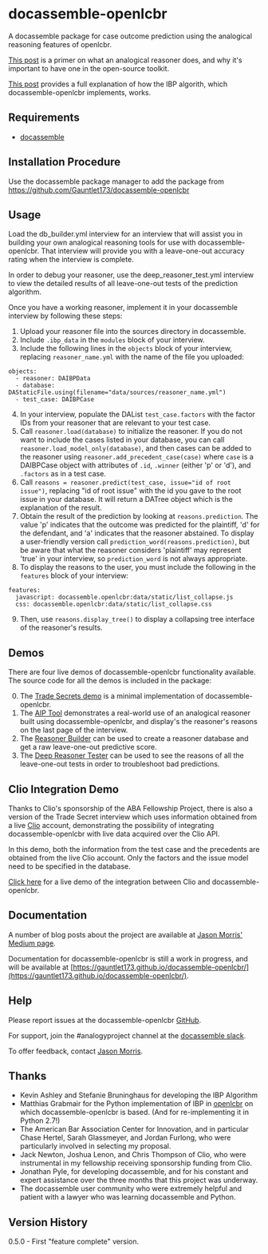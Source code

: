 # docassemble-openlcbr
A docassemble package for case outcome prediction using the analogical reasoning features of openlcbr.

[This post](https://medium.com/@jason_90344/legal-expert-systems-just-got-smarter-e7e12b75e872) is a primer
on what an analogical reasoner does, and why it's important to have one in the open-source toolkit.

[This post](https://medium.com/@jason_90344/automating-case-based-reasoning-by-analogy-a-deep-dive-a1b015f234dd) provides
a full explanation of how the IBP algorith, which docassemble-openlcbr implements, works.

## Requirements
* [docassemble](https://docassemble.org/)
## Installation Procedure
Use the docassemble package manager to add the package from https://github.com/Gauntlet173/docassemble-openlcbr
## Usage
Load the db\_builder.yml interview for an interview that will assist you in building
your own analogical reasoning tools for use with docassemble-openlcbr. That interview
will provide you with a leave-one-out accuracy rating when the interview is complete.

In order to debug your reasoner, use the deep\_reasoner\_test.yml interview to view the
detailed results of all leave-one-out tests of the prediction algorithm.

Once you have a working reasoner, implement it in your docassemble interview by
following these steps:

1. Upload your reasoner file into the sources directory in docassemble.
2. Include `.ibp_data` in the `modules` block of your interview.
3. Include the following lines in the `objects` block of your interview, replacing
   `reasoner_name.yml` with the name of the file you uploaded:
```
objects:
  - reasoner: DAIBPData
  - database: DAStaticFile.using(filename="data/sources/reasoner_name.yml")
  - test_case: DAIBPCase
```
4. In your interview, populate the DAList `test_case.factors` with the factor IDs from your
   reasoner that are relevant to your test case.
5. Call `reasoner.load(database)` to initialize the reasoner. If you do not want to
   include the cases listed in your database, you can call `reasoner.load_model_only(database)`,
   and then cases can be added to the reasoner using `reasoner.add_precedent_case(case)`
   where `case` is a DAIBPCase object with attributes of `.id`, `.winner` (either 'p'
   or 'd'), and `.factors` as in a test case.
6. Call `reasons = reasoner.predict(test_case, issue="id of root issue")`, replacing
   "id of root issue" with the id you gave to the root issue in your database. It will
   return a DATree object which is the explanation of the result.
7. Obtain the result of the prediction by looking at `reasons.prediction`. The value 'p'
   indicates that the outcome was predicted for the plaintiff, 'd' for the defendant,
   and 'a' indicates that the reasoner abstained. To display a user-friendly version
   call `prediction_word(reasons.prediction)`, but be aware that what the reasoner
   considers 'plaintiff' may represent 'true' in your interview, so `prediction_word`
   is not always appropriate.
8. To display the reasons to the user, you must include the following in the
   `features` block of your interview:
```
features:
  javascript: docassemble.openlcbr:data/static/list_collapse.js
  css: docassemble.openlcbr:data/static/list_collapse.css
```
9. Then, use `reasons.display_tree()` to display a collapsing tree interface of
   the reasoner's results.

## Demos
There are four live demos of docassemble-openlcbr functionality available. The source code for all the demos is included
in the package:

0. The [Trade Secrets demo](https://testda.roundtablelaw.ca/interview?i=docassemble.openlcbr%3Adata%2Fquestions%2Fexplain_lcbr_test.yml)
   is a minimal implementation of docassemble-openlcbr.
1. The [AIP Tool](https://testda.roundtablelaw.ca/interview?i=docassemble.openlcbr%3Adata%2Fquestions%2Faip_tool.yml)
   demonstrates a real-world use of an analogical reasoner built using
   docassemble-openlcbr, and display's the reasoner's reasons on the last page of
   the interview.
2. The [Reasoner Builder](https://testda.roundtablelaw.ca/interview?i=docassemble.openlcbr%3Adata%2Fquestions%2Fdb_builder.yml)
   can be used to create a reasoner database and get a raw
   leave-one-out predictive score.
3. The [Deep Reasoner Tester](https://testda.roundtablelaw.ca/interview?i=docassemble.openlcbr%3Adata%2Fquestions%2Fdeep_reasoner_tester.yml) can be used to see the reasons of all the leave-one-out
   tests in order to troubleshoot bad predictions.

## Clio Integration Demo
Thanks to Clio's sponsorship of the ABA Fellowship Project, there is also a version of the
Trade Secret interview which uses information obtained from a live
[Clio](http://www.clio.com) account, demonstrating the possibility of integrating
docassemble-openlcbr with live data acquired over the Clio API.

In this demo, both the information from the test case and the precedents are obtained
from the live Clio account.  Only the factors and the issue model need to be specified
in the database.

[Click here](https://testda.roundtablelaw.ca/interview?i=docassemble.clio%3Adata%2Fquestions%2Fclio_openlcbr_demo.yml)
for a live demo of the integration between Clio and docassemble-openlcbr.

## Documentation
A number of blog posts about the project are available at 
[Jason Morris' Medium page](https://medium.com/@jason_90344).

Documentation for docassemble-openlcbr is still a work in progress, and will be available at
[https://gauntlet173.github.io/docassemble-openlcbr/](https://gauntlet173.github.io/docassemble-openlcbr/).

## Help
Please report issues at the docassemble-openlcbr [GitHub](https://github.com/Gauntlet173/docassemble-openlcbr).

For support, join the #analogyproject channel at the [docassemble slack](https://docassemble.slack.com).

To offer feedback, contact [Jason Morris](https://www.twitter.com/RoundTableLaw).

## Thanks
* Kevin Ashley and Stefanie Bruninghaus for developing the IBP Algorithm
* Matthias Grabmair for the Python implementation of IBP in [openlcbr]() on which
  docassemble-openlcbr is based. (And for re-implementing it in Python 2.7!)
* The American Bar Association Center for Innovation, and in particular
  Chase Hertel, Sarah Glassmeyer, and Jordan Furlong, who were particularly involved
  in selecting my proposal.
* Jack Newton, Joshua Lenon, and Chris Thompson of Clio, who were instrumental in
  my fellowship receiving sponsorship funding from Clio.
* Jonathan Pyle, for developing docassemble, and for his constant and expert
  assistance over the three months that this project was underway.
* The docassemble user community who were extremely helpful and patient with a lawyer
  who was learning docassemble and Python.
  
## Version History
0.5.0 - First "feature complete" version.
